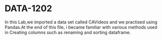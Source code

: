 # DATA-1202 
In this Lab,we imported a data set called CAVideos and we practised using Pandas.At the end of this file, i became familiar with various methods used in Creating columns such as renaming and sorting dataframe.

